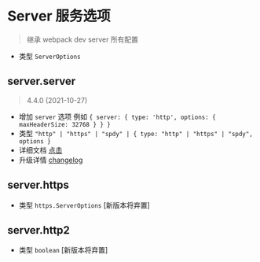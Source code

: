 # Server 服务选项
> 继承 webpack dev server 所有配置
+ 类型 `ServerOptions`
## server.server
> 4.4.0 (2021-10-27)
+ 增加 `server` 选项 例如 `{ server: { type: 'http', options: { maxHeaderSize: 32768 } } }`
+ 类型 `"http" | "https" | "spdy" | { type: "http" | "https" | "spdy", options }`
+ 详细文档 [点击](https://webpack.js.org/configuration/dev-server/#devserverserver)
+ 升级详情 [changelog](https://github.com/webpack/webpack-dev-server/blob/master/CHANGELOG.md#440-2021-10-27)
## server.https
+ 类型 `https.ServerOptions` [新版本将弃置]
## server.http2
+ 类型 `boolean` [新版本将弃置]
